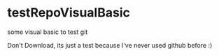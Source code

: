 # testRepoVisualBasic
some visual basic to test git

Don't Download, its just a test because I've never used github before :)
